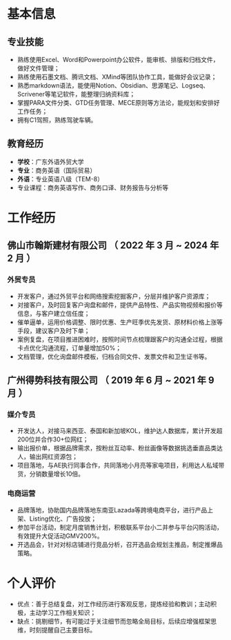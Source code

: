   
# 基本信息

## 专业技能

- 熟练使用Excel、Word和Powerpoint办公软件，能审核、排版和归档文件，做好文件管理；
- 熟练使用石墨文档、腾讯文档、XMind等团队协作工具，能做好会议记录；
- 熟悉markdown语法，能使用Notion、Obsidian、思源笔记、Logseq、Scrivener等笔记软件，能整理归纳资料库；
- 掌握PARA文件分类、GTD任务管理、MECE原则等方法论，能规划和安排好工作任务；
- 拥有C1驾照，熟练驾驶车辆。

## 教育经历

- **学校**：广东外语外贸大学
- **专业**：商务英语（国际贸易）
- **外语**：专业英语八级（TEM-8）
- 专业课程：商务英语写作、商务口译、财务报告与分析等

# 工作经历

## 佛山市翰斯建材有限公司 （ 2022 年 3 月 ~ 2024 年 2 月 ）

### 外贸专员

- 开发客户，通过外贸平台和网络搜索挖掘客户，分层并维护客户资源库；
- 对接客户，及时回复客户询盘和邮件，提供产品特性、产品实物视频和报价等信息，与客户建立信任度；
- 催单逼单，运用价格调整、限时优惠、生产旺季优先发货、原材料价格上涨等手段，建议客户及时下单；
- 案例复盘，在项目推进困难时，按照时间节点梳理跟客户的沟通全过程，根据卡点优化沟通流程，订单量增加50%；
- 文档管理，优化询盘邮件模板，归档合同文件、发票文件和卫生证书等。

## 广州得势科技有限公司 （ 2019 年 6 月 ~ 2021 年 9 月 ）

### 媒介专员

- 开发达人，对接马来西亚、泰国和新加坡KOL，维护达人数据库，累计开发超200位并合作30+位网红；
- 输出报价单，根据品牌需求，按粉丝互动率、粉丝画像等数据挑选垂直品类达人，输出网红资源包；
- 项目落地，与AE执行同事合作，共同落地小月亮等家电项目，利用达人私域带货，分销数量增长10倍。

### 电商运营

- 品牌落地，协助国内品牌落地东南亚Lazada等跨境电商平台，进行产品上架、Listing优化、广告投放；
- 参加平台活动，制定月度销售计划，积极联系平台小二并参与平台闪购活动，有效提升大促活动GMV200%。
- 开选品会，针对对标店铺进行竞品分析，召开选品会规划主推品，制定推爆品策略。

# 个人评价

- 优点：善于总结复盘，对工作经历进行客观反思，提炼经验和教训；主动积极，主动学习工作相关知识；
- 缺点：挑剔细节，有可能过于关注细节而忽略全局目标，后续应增强框架思维，时刻提醒自己主要目标。